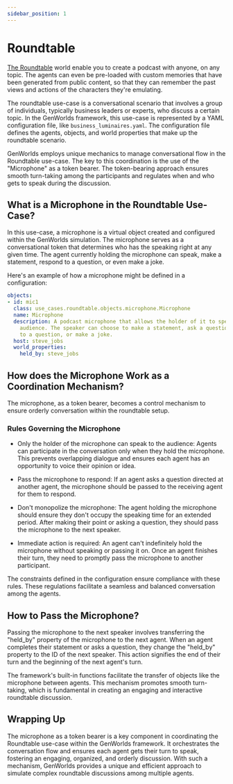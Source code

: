 ```yaml
---
sidebar_position: 1
---
```


# Roundtable

[The Roundtable](https://github.com/yeagerai/genworlds-community/tree/main/use_cases/roundtable) world enable you to create a podcast with anyone, on any topic. The agents can even be pre-loaded with custom memories that have been generated from public content, so that they can remember the past views and actions of the characters they're emulating.

The roundtable use-case is a conversational scenario that involves a group of individuals, typically business leaders or experts, who discuss a certain topic. In the GenWorlds framework, this use-case is represented by a YAML configuration file, like `business_luminaires.yaml`. The configuration file defines the agents, objects, and world properties that make up the roundtable scenario.

GenWorlds employs unique mechanics to manage conversational flow in the Roundtable use-case. The key to this coordination is the use of the "Microphone" as a token bearer. The token-bearing approach ensures smooth turn-taking among the participants and regulates when and who gets to speak during the discussion.

## What is a Microphone in the Roundtable Use-Case?

In this use-case, a microphone is a virtual object created and configured within the GenWorlds simulation. The microphone serves as a conversational token that determines who has the speaking right at any given time. The agent currently holding the microphone can speak, make a statement, respond to a question, or even make a joke.

Here's an example of how a microphone might be defined in a configuration:

```yaml
objects:
- id: mic1
  class: use_cases.roundtable.objects.microphone.Microphone
  name: Microphone
  description: A podcast microphone that allows the holder of it to speak to the
    audience. The speaker can choose to make a statement, ask a question, respond
    to a question, or make a joke.
  host: steve_jobs
  world_properties:
    held_by: steve_jobs
```

## How does the Microphone Work as a Coordination Mechanism?

The microphone, as a token bearer, becomes a control mechanism to ensure orderly conversation within the roundtable setup.

### Rules Governing the Microphone

- Only the holder of the microphone can speak to the audience: Agents can participate in the conversation only when they hold the microphone. This prevents overlapping dialogue and ensures each agent has an opportunity to voice their opinion or idea.

- Pass the microphone to respond: If an agent asks a question directed at another agent, the microphone should be passed to the receiving agent for them to respond.

- Don't monopolize the microphone: The agent holding the microphone should ensure they don't occupy the speaking time for an extended period. After making their point or asking a question, they should pass the microphone to the next speaker.

- Immediate action is required: An agent can't indefinitely hold the microphone without speaking or passing it on. Once an agent finishes their turn, they need to promptly pass the microphone to another participant.

The constraints defined in the configuration ensure compliance with these rules. These regulations facilitate a seamless and balanced conversation among the agents.

## How to Pass the Microphone?

Passing the microphone to the next speaker involves transferring the "held_by" property of the microphone to the next agent. When an agent completes their statement or asks a question, they change the "held_by" property to the ID of the next speaker. This action signifies the end of their turn and the beginning of the next agent's turn.

The framework's built-in functions facilitate the transfer of objects like the microphone between agents. This mechanism promotes smooth turn-taking, which is fundamental in creating an engaging and interactive roundtable discussion.

## Wrapping Up

The microphone as a token bearer is a key component in coordinating the Roundtable use-case within the GenWorlds framework. It orchestrates the conversation flow and ensures each agent gets their turn to speak, fostering an engaging, organized, and orderly discussion. With such a mechanism, GenWorlds provides a unique and efficient approach to simulate complex roundtable discussions among multiple agents.
